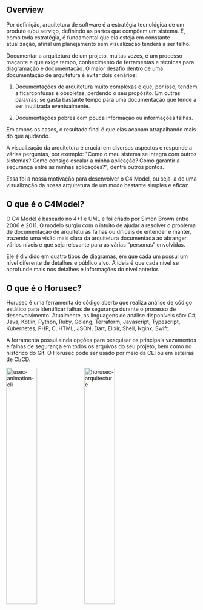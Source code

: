 ## Overview

Por definição, arquitetura de software é a estratégia tecnológica de um produto e/ou serviço, definindo as partes que compõem um sistema. E, como toda estratégia, é fundamental que ela esteja em constante atualização, afinal um planejamento sem visualização tenderá a ser falho.

Documentar a arquitetura de um projeto, muitas vezes, é um processo maçante e que exige tempo, conhecimento de ferramentas e técnicas para diagramação e documentação. O maior desafio dentro de uma documentação de arquitetura é evitar dois cenários:

1. Documentações de arquitetura muito complexas e que, por isso, tendem a ficarconfusas e obsoletas, perdendo o seu propósito. Em outras palavras: se gasta bastante tempo para uma documentação que tende a ser inutilizada eventualmente.

2. Documentações pobres com pouca informação ou informações falhas.

Em ambos os casos, o resultado final é que elas acabam atrapalhando mais do que ajudando.

A visualização da arquitetura é crucial em diversos aspectos e responde a várias perguntas, por exemplo: "Como o meu sistema se integra com outros sistemas? Como consigo escalar a minha aplicação? Como garantir a segurança entre as minhas aplicações?", dentre outros pontos.

Essa foi a nossa motivação para desenvolver o C4 Model, ou seja, a de uma visualização da nossa arquitetura de um modo bastante simples e eficaz.

## O que é o C4Model?

O C4 Model é baseado no 4+1 e UML e foi criado por Simon Brown entre 2006 e 2011. O modelo surgiu com o intuito de ajudar a resolver o problema de documentação de arquiteturas falhas ou difíceis de entender e manter, trazendo uma visão mais clara da arquitetura documentada ao abranger vários níveis e que seja relevante para as várias “personas” envolvidas.

Ele é dividido em quatro tipos de diagramas, em que cada um possui um nível diferente de detalhes e público alvo. A ideia é que cada nível se aprofunde mais nos detalhes e informações do nível anterior.

## O que é o Horusec?

Horusec é uma ferramenta de código aberto que realiza análise de código estático para identificar falhas de segurança durante o processo de desenvolvimento. Atualmente, as linguagens de análise disponíveis são: C#, Java, Kotlin, Python, Ruby, Golang, Terraform, Javascript, Typescript, Kubernetes, PHP, C, HTML, JSON, Dart, Elixir, Shell, Nginx, Swift.

A ferramenta possui ainda opções para pesquisar os principais vazamentos e falhas de segurança em todos os arquivos do seu projeto, bem como no histórico do Git. O Horusec pode ser usado por meio da CLI ou em esteiras de CI/CD.

<img src="https://horusec.io/site/horus-animation-1.gif" alt="usec-animation-cli" style="width: 40%; object-fit: cover; object-position: center center; opacity: 1; transition: opacity 500ms ease 0s;">

<img src="https://horusec.io/site/static/67e40e4cf66a01b3cd5c68cb8089f911/ee604/example-illustration.png" alt="horusec-arquitecture" style="width: 40%; object-fit: cover; object-position: center center; opacity: 1; transition: opacity 500ms ease 0s;">
